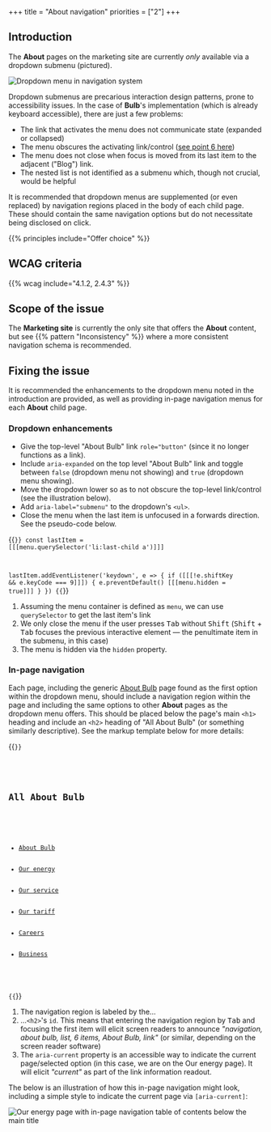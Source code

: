 +++
title = "About navigation"
priorities = ["2"]
+++

## Introduction

The **About** pages on the marketing site are currently _only_ available via a dropdown submenu  (pictured).

![Dropdown menu in navigation system](/images/dropdown.png)

Dropdown submenus are precarious interaction design patterns, prone to accessibility issues. In the case of **Bulb**'s implementation (which is already keyboard accessible), there are just a few problems:

* The link that activates the menu does not communicate state (expanded or collapsed)
* The menu obscures the activating link/control ([see point 6 here](https://www.nngroup.com/articles/drop-down-menus/))
* The menu does not close when focus is moved from its last item to the adjacent ("Blog") link.
* The nested list is not identified as a submenu which, though not crucial, would be helpful

It is recommended that dropdown menus are supplemented (or even replaced) by navigation regions placed in the body of each child page. These should contain the same navigation options but do not necessitate being disclosed on click.

{{% principles include="Offer choice" %}}

## WCAG criteria

{{% wcag include="4.1.2, 2.4.3" %}}

## Scope of the issue

The **Marketing site** is currently the only site that offers the **About** content, but see {{% pattern "Inconsistency" %}} where a more consistent navigation schema is recommended.

## Fixing the issue

It is recommended the enhancements to the dropdown menu noted in the introduction are provided, as well as providing in-page navigation menus for each **About** child page.

### Dropdown enhancements

* Give the top-level "About Bulb" link `role="button"` (since it no longer functions as a link).
* Include `aria-expanded` on the top level "About Bulb" link and toggle between `false` (dropdown menu not showing) and `true` (dropdown menu showing).
* Move the dropdown lower so as to not obscure the top-level link/control (see the illustration below).
* Add `aria-label="submenu"` to the dropdown's `<ul>`.
* Close the menu when the last item is unfocused in a forwards direction. See the pseudo-code below.

{{<code numbered="true">}}
const lastItem = [[[menu.querySelector('li:last-child a')]]]

lastItem.addEventListener('keydown', e => {
  if ([[[!e.shiftKey && e.keyCode === 9]]]) {
    e.preventDefault()
    [[[menu.hidden = true]]]
  }
})
{{</code>}}

1. Assuming the menu container is defined as `menu`, we can use `querySelector` to get the last item's link
2. We only close the menu if the user presses <kbd>Tab</kbd> without <kbd>Shift</kbd> (<kbd>Shift</kbd> + <kbd>Tab</kbd> focuses the previous interactive element — the penultimate item in the submenu, in this case)
3. The menu is hidden via the `hidden` property.

### In-page navigation

Each page, including the generic [About Bulb](https://bulb.co.uk/about) page found as the first option within the dropdown menu, should include a navigation region within the page and including the same options to other **About** pages as the dropdown menu offers. This should be placed below the page's main `<h1>` heading and include an `<h2>` heading of "All About Bulb" (or something similarly descriptive). See the markup template below for more details:

{{<code numbered="true">}}
<nav [[[aria-labelledby="in-page-nav-title"]]]>
  <h2 [[[id="in-page-nav-title"]]]>All About Bulb</h2>
  <ul>
    <li class="dd-item"><a href="/about">About Bulb</a></li>
    <li class="dd-item"><a href="/energy" [[[aria-current="page"]]]>Our energy</a></li>
    <li class="dd-item"><a href="/service">Our service</a></li>
    <li class="dd-item"><a href="/tariff">Our tariff</a></li>
    <li class="dd-item"><a href="/careers">Careers</a></li>
    <li class="dd-item"><a href="/business">Business</a></li>
  </ul>
</nav>
{{</code>}}

1. The navigation region is labeled by the...
2. ...`<h2>`'s `id`. This means that entering the navigation region by <kbd>Tab</kbd> and focusing the first item will elicit screen readers to announce _"navigation, about bulb, list, 6 items, About Bulb, link"_ (or similar, depending on the screen reader software)
3. The `aria-current` property is an accessible way to indicate the current page/selected option (in this case, we are on the Our energy page). It will elicit _"current"_ as part of the link information readout.

The below is an illustration of how this in-page navigation might look, including a simple style to indicate the current page via `[aria-current]`:

![Our energy page with in-page navigation table of contents below the main title](/images/in-page.png)
